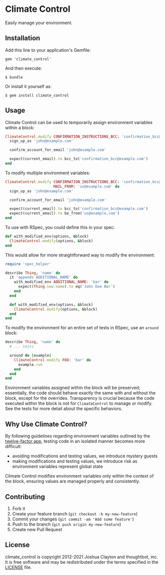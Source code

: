 # Climate Control

Easily manage your environment.

## Installation

Add this line to your application's Gemfile:

    gem 'climate_control'

And then execute:

    $ bundle

Or install it yourself as:

    $ gem install climate_control

## Usage

Climate Control can be used to temporarily assign environment variables
within a block:

```ruby
ClimateControl.modify CONFIRMATION_INSTRUCTIONS_BCC: 'confirmation_bcc@example.com' do
  sign_up_as 'john@example.com'

  confirm_account_for_email 'john@example.com'

  expect(current_email).to bcc_to('confirmation_bcc@example.com')
end
```

To modify multiple environment variables:

```ruby
ClimateControl.modify CONFIRMATION_INSTRUCTIONS_BCC: 'confirmation_bcc@example.com',
                      MAIL_FROM: 'us@example.com' do
  sign_up_as 'john@example.com'

  confirm_account_for_email 'john@example.com'

  expect(current_email).to bcc_to('confirmation_bcc@example.com')
  expect(current_email).to be_from('us@example.com')
end
```

To use with RSpec, you could define this in your spec:

```ruby
def with_modified_env(options, &block)
  ClimateControl.modify(options, &block)
end
```

This would allow for more straightforward way to modify the environment:

```ruby
require 'spec_helper'

describe Thing, 'name' do
  it 'appends ADDITIONAL_NAME' do
    with_modified_env ADDITIONAL_NAME: 'bar' do
      expect(Thing.new.name).to eq('John Doe Bar')
    end
  end

  def with_modified_env(options, &block)
    ClimateControl.modify(options, &block)
  end
end
```

To modify the environment for an entire set of tests in RSpec, use an `around`
block:

```ruby
describe Thing, 'name' do
  # ... tests

  around do |example|
    ClimateControl.modify FOO: 'bar' do
      example.run
    end
  end
end
```

Environment variables assigned within the block will be preserved;
essentially, the code should behave exactly the same with and without the
block, except for the overrides. Transparency is crucial because the code
executed within the block is not for `ClimateControl` to manage or modify. See
the tests for more detail about the specific behaviors.

## Why Use Climate Control?

By following guidelines regarding environment variables outlined by the
[twelve-factor app](http://12factor.net/config), testing code in an isolated
manner becomes more difficult:

* avoiding modifications and testing values, we introduce mystery guests
* making modifications and testing values, we introduce risk as environment
  variables represent global state

Climate Control modifies environment variables only within the context of the
block, ensuring values are managed properly and consistently.

## Contributing

1. Fork it
2. Create your feature branch (`git checkout -b my-new-feature`)
3. Commit your changes (`git commit -am 'Add some feature'`)
4. Push to the branch (`git push origin my-new-feature`)
5. Create new Pull Request

## License

climate_control is copyright 2012-2021 Joshua Clayton and thoughtbot, inc. It is free software and may be redistributed under the terms specified in the [LICENSE](https://github.com/thoughtbot/climate_control/blob/main/LICENSE) file.
